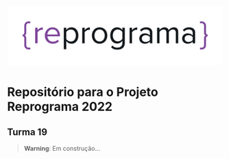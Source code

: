 <h1 align="center">

![Reprograma logo](./Assets/reprograma%20em%20preto.png)

</h1>

# Repositório para o Projeto Reprograma 2022

## Turma 19

> **Warning**: Em construção...